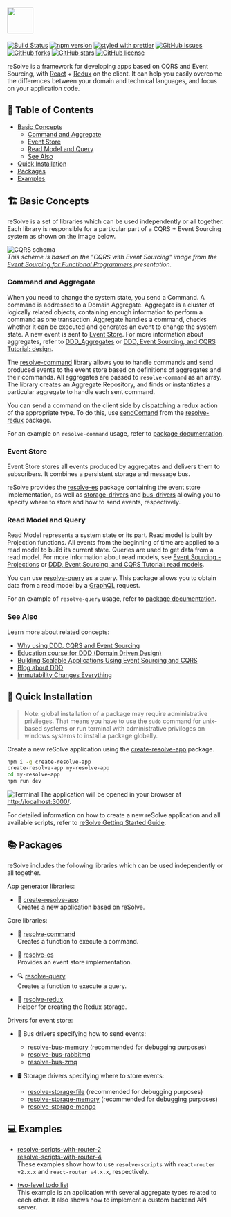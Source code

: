 # [<img src="https://user-images.githubusercontent.com/15689049/29659048-ad0d158a-88c5-11e7-9354-dbe4bb105ad7.png" height="60">](https://github.com/reimagined/resolve/)

[![Build Status](https://travis-ci.org/reimagined/resolve.svg?branch=master)](https://travis-ci.org/reimagined/resolve) [![npm version](https://badge.fury.io/js/create-resolve-app.svg)](https://badge.fury.io/js/create-resolve-app) [![styled with prettier](https://img.shields.io/badge/styled_with-prettier-ff69b4.svg)](https://github.com/prettier/prettier) [![GitHub issues](https://img.shields.io/github/issues/reimagined/resolve.svg)](https://github.com/reimagined/resolve/issues) [![GitHub forks](https://img.shields.io/github/forks/reimagined/resolve.svg)](https://github.com/reimagined/resolve/network) [![GitHub stars](https://img.shields.io/github/stars/reimagined/resolve.svg)](https://github.com/reimagined/resolve/stargazers) [![GitHub license](https://img.shields.io/badge/license-MIT-blue.svg)](https://raw.githubusercontent.com/reimagined/resolve/master/LICENSE)


reSolve is a framework for developing apps based on CQRS and Event Sourcing, with [React](https://github.com/facebook/react) + [Redux](https://github.com/reactjs/redux) on the client. It can help you easily overcome the differences between your domain and technical languages, and focus on your application code.

## **📑 Table of Contents**
* [Basic Concepts](#️-basic-concepts)
	* [Command and Aggregate](command-and-aggregate)
	* [Event Store](#event-store)
	* [Read Model and Query](#read-model-and-query)
	* [See Also](#see-also)
* [Quick Installation](#-quick-installation)
* [Packages](#-packages)
* [Examples](#-examples)

## **🏗️ Basic Concepts**
reSolve is a set of libraries which can be used independently or all together. Each library is responsible for a particular part of a CQRS + Event Sourcing system as shown on the image below.


![CQRS schema](https://user-images.githubusercontent.com/15689049/30436232-4932f952-9974-11e7-8e3d-575cc5de407e.png)  
_*This scheme is based on the "CQRS with Event Sourcing" image from the [Event Sourcing for Functional Programmers](http://danielwestheide.com/talks/flatmap2013/slides/#/) presentation.*_

### Command and Aggregate 
When you need to change the system state, you send a Command. A command is addressed to a Domain Aggregate. Aggregate is a cluster of logically related objects, containing enough information to perform a command as one transaction. Aggregate handles a command, checks whether it can be executed and generates an event to change the system state. A new event is sent to [Event Store](#eventstore). 
For more information about aggregates, refer to [DDD_Aggregates](https://martinfowler.com/bliki/DDD_Aggregate.html) or [DDD, Event Sourcing, and CQRS Tutorial: design](http://cqrs.nu/tutorial/cs/01-design).

The [resolve-command](https://github.com/reimagined/resolve/tree/master/packages/resolve-command) library allows you to handle commands and send produced events to the event store based on definitions of aggregates and their commands. All aggregates are passed to `resolve-command` as an array. The library creates an Aggregate Repository, and finds or instantiates a particular aggregate to handle each sent command.

You can send a command on the client side by dispatching a redux action of the appropriate type. To do this, use [sendComand](https://github.com/reimagined/resolve/tree/master/packages/resolve-redux#sendcommand) from the [resolve-redux](https://github.com/reimagined/resolve/tree/master/packages/resolve-redux) package.

For an example on `resolve-command` usage, refer to [package documentation](https://github.com/reimagined/resolve/tree/master/packages/resolve-command#example).

### Event Store
Event Store stores all events produced by aggregates and delivers them to subscribers. It combines a persistent storage and message bus. 

reSolve provides the [resolve-es](https://github.com/reimagined/resolve/tree/master/packages/resolve-es) package containing the event store implementation, as well as [storage-drivers](https://github.com/reimagined/resolve/tree/master/packages/storage-drivers) and [bus-drivers](https://github.com/reimagined/resolve/tree/master/packages/bus-drivers) allowing you to specify where to store and how to send events, respectively.

### Read Model and Query
Read Model represents a system state or its part. Read model is built by Projection functions. All events from the beginning of time are applied to a read model to build its current state. Queries are used to get data from a read model. 
For more information about read models, see [Event Sourcing - Projections](https://abdullin.com/post/event-sourcing-projections/) or [DDD, Event Sourcing, and CQRS Tutorial: read models](http://cqrs.nu/tutorial/cs/03-read-models).

You can use [resolve-query](https://github.com/reimagined/resolve/tree/master/packages/resolve-query)  as a query. This package allows you to obtain data from a read model by a [GraphQL](http://graphql.org/learn/) request.

For an example of `resolve-query` usage, refer to [package documentation](https://github.com/reimagined/resolve/tree/master/packages/resolve-query#example).

### See Also
Learn more about related concepts:

* [Why using DDD, CQRS and Event Sourcing](https://github.com/cer/event-sourcing-examples/wiki/WhyEventSourcing)  
* [Education course for DDD (Domain Driven Design)](http://cqrs.nu/)
* [Building Scalable Applications Using Event Sourcing and CQRS](https://medium.com/technology-learning/event-sourcing-and-cqrs-a-look-at-kafka-e0c1b90d17d8)
* [Blog about DDD](http://danielwhittaker.me/category/ddd/)
* [Immutability Changes Everything](http://cidrdb.org/cidr2015/Papers/CIDR15_Paper16.pdf)



## **🚀 Quick Installation**
> Note: global installation of a package may require administrative privileges. That means you have to use the `sudo` command for unix-based systems or run terminal with administrative privileges on windows systems to install a package globally.


Create a new reSolve application using the [create-resolve-app](https://github.com/reimagined/resolve/tree/master/packages/create-resolve-app) package.

```bash
npm i -g create-resolve-app
create-resolve-app my-resolve-app
cd my-resolve-app
npm run dev
```
![Terminal](https://user-images.githubusercontent.com/15689049/29822549-8513584c-8cd4-11e7-8b65-b88fdad7e4d1.png)
The application will be opened in your browser at [http://localhost:3000/](http://localhost:3000/).

For detailed information on how to create a new reSolve application and all available scripts, refer to [reSolve Getting Started Guide](https://github.com/reimagined/resolve/tree/master/packages/create-resolve-app).

## **📚 Packages**

reSolve includes the following libraries which can be used independently or all together.

App generator libraries:
* 🚀 [create-resolve-app](https://github.com/reimagined/resolve/tree/master/packages/create-resolve-app)  
	Creates a new application based on reSolve.

Core libraries:
* 📢 [resolve-command](https://github.com/reimagined/resolve/tree/master/packages/resolve-command)  
	Creates a function to execute a command.

* 🏣 [resolve-es](https://github.com/reimagined/resolve/tree/master/packages/resolve-es)  
	Provides an event store implementation.

* 🔍 [resolve-query](https://github.com/reimagined/resolve/tree/master/packages/resolve-query)  
	Creates a function to execute a query.

* 🔩 [resolve-redux](https://github.com/reimagined/resolve/tree/master/packages/resolve-redux)  
	Helper for creating the Redux storage.


Drivers for event store:
* 🚌 Bus drivers specifying how to send events:
    * [resolve-bus-memory](https://github.com/reimagined/resolve/tree/master/packages/bus-drivers/resolve-bus-memory) (recommended for debugging purposes)
    * [resolve-bus-rabbitmq](https://github.com/reimagined/resolve/tree/master/packages/bus-drivers/resolve-bus-rabbitmq)
    * [resolve-bus-zmq](https://github.com/reimagined/resolve/tree/master/packages/bus-drivers/resolve-bus-zmq) 


* 🛢 Storage drivers specifying where to store events:
    * [resolve-storage-file](https://github.com/reimagined/resolve/tree/master/packages/storage-drivers/resolve-storage-file) (recommended for debugging purposes)
    * [resolve-storage-memory](https://github.com/reimagined/resolve/tree/master/packages/storage-drivers/resolve-storage-memory) (recommended for debugging purposes)
    * [resolve-storage-mongo](https://github.com/reimagined/resolve/tree/master/packages/storage-drivers/resolve-storage-mongo)


## **💻 Examples**

* [resolve-scripts-with-router-2](https://github.com/reimagined/resolve/tree/master/examples/resolve-scripts-with-router-2)  
	[resolve-scripts-with-router-4](https://github.com/reimagined/resolve/tree/master/examples/resolve-scripts-with-router-4)  
	These examples show how to use `resolve-scripts` with `react-router v2.x.x`  and `react-router v4.x.x`, respectively.

* [two-level todo list](https://github.com/reimagined/resolve/tree/master/examples/todo)  
	This example is an application with several aggregate types related to each other. It also shows how to implement a custom backend API server.
